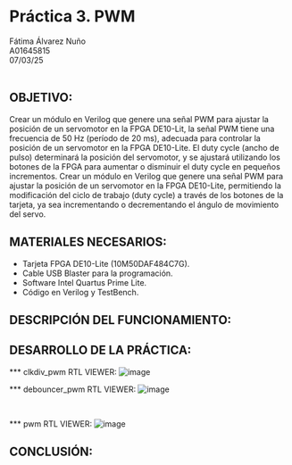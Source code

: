 # Práctica 3. PWM
Fátima Álvarez Nuño <br/>
A01645815 <br/>
07/03/25 <br/>
<br/>

## OBJETIVO: <br/>
Crear un módulo en Verilog que genere una señal PWM para ajustar la posición de un servomotor en la FPGA DE10-Lit, la señal PWM tiene una frecuencia de 50 Hz (período de 20 ms), adecuada para controlar la posición de un servomotor en la FPGA DE10-Lite. El duty cycle (ancho de pulso) determinará la posición del servomotor, y se ajustará utilizando los botones de la FPGA para aumentar o disminuir el duty cycle en pequeños incrementos.
Crear un módulo en Verilog que genere una señal PWM para ajustar la posición de un servomotor en la FPGA DE10-Lite, permitiendo la modificación del ciclo de trabajo (duty cycle) a través de los botones de la tarjeta, ya sea incrementando o decrementando el ángulo de movimiento del servo.

## MATERIALES NECESARIOS: <br/>
* Tarjeta FPGA DE10-Lite (10M50DAF484C7G). <br/>
* Cable USB Blaster para la programación. <br/>
* Software Intel Quartus Prime Lite. <br/>
* Código en Verilog y TestBench. <br/>

## DESCRIPCIÓN DEL FUNCIONAMIENTO: <br/>

## DESARROLLO DE LA PRÁCTICA: <br/>
*** clkdiv_pwm
RTL VIEWER:
![image](https://github.com/user-attachments/assets/ba6fb8ac-910a-4b90-90cd-c9f9527ccf19)
<br/>

*** debouncer_pwm
RTL VIEWER:
![image](https://github.com/user-attachments/assets/010d8949-7761-46f6-a614-433307906b71)

<br/>

*** pwm
RTL VIEWER: 
![image](https://github.com/user-attachments/assets/264d50d7-06df-413f-9cec-284e45f5ab1e)
<br/>

## CONCLUSIÓN: <br/>

